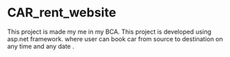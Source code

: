 # CAR_rent_website
This project is made my me in my BCA. This project is developed using asp.net framework. where user can book car from source to destination on any time and any date .
